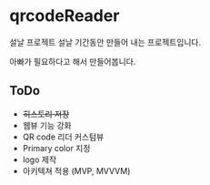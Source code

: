 # qrcodeReader
설날 프로젝트 
설날 기간동안 만들어 내는 프로젝트입니다.

아빠가 필요하다고 해서 만들어봅니다.

## ToDo
* ~~히스토리 저장~~
* 웹뷰 기능 강화
* QR code 리더 커스텀뷰
* Primary color 지정
* logo 제작
* 아키텍쳐 적용 (MVP, MVVVM)

